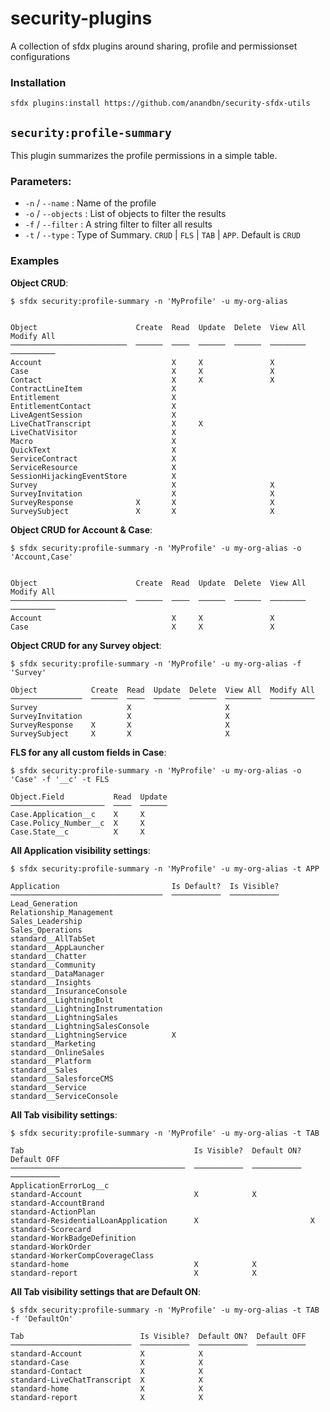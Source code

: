 security-plugins
================

A collection of sfdx plugins around sharing, profile and permissionset configurations

### Installation

```
sfdx plugins:install https://github.com/anandbn/security-sfdx-utils

```


## `security:profile-summary`

This plugin summarizes the profile permissions in a simple table. 

### Parameters:

- `-n` / `--name` : Name of the profile
- `-o` / `--objects` : List of objects to filter the results
- `-f` / `--filter` : A string filter to filter all results
- `-t` / `--type` : Type of Summary. `CRUD` | `FLS` | `TAB` | `APP`. Default is `CRUD`

### Examples

__Object CRUD__:

```
$ sfdx security:profile-summary -n 'MyProfile' -u my-org-alias 


Object                      Create  Read  Update  Delete  View All  Modify All
──────────────────────────  ──────  ────  ──────  ──────  ────────  ──────────
Account                             X     X               X
Case                                X     X               X
Contact                             X     X               X
ContractLineItem                    X
Entitlement                         X
EntitlementContact                  X
LiveAgentSession                    X
LiveChatTranscript                  X     X
LiveChatVisitor                     X
Macro                               X
QuickText                           X
ServiceContract                     X
ServiceResource                     X
SessionHijackingEventStore          X
Survey                              X                     X
SurveyInvitation                    X                     X
SurveyResponse              X       X                     X
SurveySubject               X       X                     X
```

__Object CRUD for Account & Case__:

```
$ sfdx security:profile-summary -n 'MyProfile' -u my-org-alias -o 'Account,Case'


Object                      Create  Read  Update  Delete  View All  Modify All
──────────────────────────  ──────  ────  ──────  ──────  ────────  ──────────
Account                             X     X               X
Case                                X     X               X
```

__Object CRUD for any Survey object__:

```
$ sfdx security:profile-summary -n 'MyProfile' -u my-org-alias -f 'Survey'

Object            Create  Read  Update  Delete  View All  Modify All
────────────────  ──────  ────  ──────  ──────  ────────  ──────────
Survey                    X                     X
SurveyInvitation          X                     X
SurveyResponse    X       X                     X
SurveySubject     X       X                     X
```


__FLS for any all custom fields in Case__:

```
$ sfdx security:profile-summary -n 'MyProfile' -u my-org-alias -o 'Case' -f '__c' -t FLS

Object.Field           Read  Update
─────────────────────  ────  ──────
Case.Application__c    X     X
Case.Policy_Number__c  X     X
Case.State__c          X     X
```


__All Application visibility settings__:

```
$ sfdx security:profile-summary -n 'MyProfile' -u my-org-alias -t APP

Application                         Is Default?  Is Visible?
──────────────────────────────────  ───────────  ───────────
Lead_Generation
Relationship_Management
Sales_Leadership
Sales_Operations
standard__AllTabSet
standard__AppLauncher
standard__Chatter
standard__Community
standard__DataManager
standard__Insights
standard__InsuranceConsole
standard__LightningBolt
standard__LightningInstrumentation
standard__LightningSales
standard__LightningSalesConsole
standard__LightningService          X
standard__Marketing
standard__OnlineSales
standard__Platform
standard__Sales
standard__SalesforceCMS
standard__Service
standard__ServiceConsole
```

__All Tab visibility settings__:

```
$ sfdx security:profile-summary -n 'MyProfile' -u my-org-alias -t TAB

Tab                                      Is Visible?  Default ON?  Default OFF
───────────────────────────────────────  ───────────  ───────────  ───────────
ApplicationErrorLog__c
standard-Account                         X            X
standard-AccountBrand
standard-ActionPlan
standard-ResidentialLoanApplication      X                         X
standard-Scorecard
standard-WorkBadgeDefinition
standard-WorkOrder
standard-WorkerCompCoverageClass
standard-home                            X            X
standard-report                          X            X

```

__All Tab visibility settings that are Default ON__:

```
$ sfdx security:profile-summary -n 'MyProfile' -u my-org-alias -t TAB -f 'DefaultOn'

Tab                          Is Visible?  Default ON?  Default OFF
───────────────────────────  ───────────  ───────────  ───────────
standard-Account             X            X
standard-Case                X            X
standard-Contact             X            X
standard-LiveChatTranscript  X            X
standard-home                X            X
standard-report              X            X
```